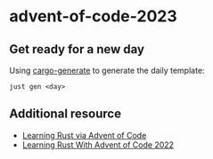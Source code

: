 # advent-of-code-2023

## Get ready for a new day
Using [cargo-generate](https://github.com/cargo-generate/cargo-generate) to generate the daily template:
```
just gen <day>
```

## Additional resource
- [Learning Rust via Advent of Code](https://www.forrestthewoods.com/blog/learning-rust-via-advent-of-code/)
- [Learning Rust With Advent of Code 2022](https://www.peterbaumgartner.com/blog/learning-rust-with-advent-of-code-2022/)
